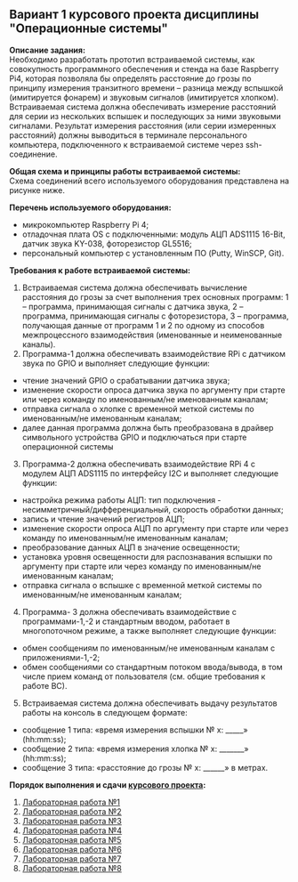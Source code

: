 ## Вариант 1 курсового проекта дисциплины "Операционные системы"

__Описание задания:__  
Необходимо разработать прототип встраиваемой системы, как совокупность программного обеспечения и стенда на базе Raspberry Pi4, которая позволяла бы определять расстояние до грозы по принципу измерения транзитного времени – разница между вспышкой (имитируется фонарем) и звуковым сигналов (имитируется хлопком). Встраиваемая система должна обеспечивать измерение расстояний для серии из нескольких вспышек и последующих за ними звуковыми сигналами. Результат измерения расстояния (или серии измеренных расстояний) должны выводиться в терминале персонального компьютера, подключенного к встраиваемой системе через ssh-соединение.  

__Общая схема и принципы работы встраиваемой системы:__  
Схема соединений всего используемого оборудования представлена на рисунке ниже.

__Перечень используемого оборудования:__
* микрокомпьютер Raspberry Pi 4;
* отладочная плата OS с подключенными: модуль АЦП ADS1115 16-Bit, датчик звука KY-038, фоторезистор GL5516;
* персональный компьютер c установленным ПО (Putty, WinSCP, Git).

__Требования к работе встраиваемой системы:__  
1. Встраиваемая система должна обеспечивать вычисление расстояния до грозы за счет выполнения трех основных программ: 1 – программа, принимающая сигналы с датчика звука, 2 – программа, принимающая сигналы с фоторезистора, 3 – программа, получающая данные от программ 1 и 2 по одному из способов межпроцессного взаимодействия (именованные и неименованные каналы).  
2. Программа-1 должна обеспечивать взаимодействие RPi с датчиком звука по GPIO и выполняет следующие функции:  
* чтение значений GPIO о срабатывании датчика звука;
* изменение скорости опроса датчика звука по аргументу при старте или через команду по именованным/не именованным каналам;
* отправка сигнала о хлопке с временной меткой системы по именованным/не именованным каналам;
* далее данная программа должна быть преобразована в драйвер символьного устройства GPIO и подключаться при старте операционной системы
3. Программа-2 должна обеспечивать взаимодействие RPi 4 с модулем АЦП ADS1115 по интерфейсу I2C и выполняет следующие функции:  
* настройка режима работы АЦП: тип подключения - несимметричный/дифференциальный, скорость обработки данных;
* запись и чтение значений регистров АЦП;
* изменение скорости опроса АЦП по аргументу при старте или через команду по именованным/не именованным каналам;
* преобразование данных АЦП в значение освещенности;
* установка уровня освещенности для распознавания вспышки по аргументу при старте или через команду по именованным/не именованным каналам;
* отправка сигнала о вспышке с временной меткой системы по именованным/не именованным каналам;
4. Программа- 3 должна обеспечивать взаимодействие с программами-1,-2 и стандартным вводом, работает в многопоточном режиме, а также выполняет следующие функции:  
* обмен сообщениям по именованным/не именованным каналам с приложениями-1,-2;
* обмен сообщениями со стандартным потоком ввода/вывода, в том числе прием команд от пользователя (см. общие требования к работе ВС).  
5. Встраиваемая система должна обеспечивать выдачу результатов работы на консоль в следующем формате:  
* сообщение 1 типа: «время измерения вспышки № х: _____» (hh:mm:ss);
* сообщение 2 типа: «время измерения хлопка № х: _______» (hh:mm:ss);
* сообщение 3 типа: «расстояние до грозы № х: ______» в метрах.

__Порядок выполнения и сдачи [курсового проекта](task_v01.md):__
1. [Лабораторная работа №1](lab_01.md)
2. [Лабораторная работа №2](lab_02.md)
3. [Лабораторная работа №3](lab_03.md)
4. [Лабораторная работа №4](lab_04.md)
5. [Лабораторная работа №5](lab_05.md)
6. [Лабораторная работа №6](lab_06.md)
7. [Лабораторная работа №7](lab_07.md)
8. [Лабораторная работа №8](lab_08.md)


